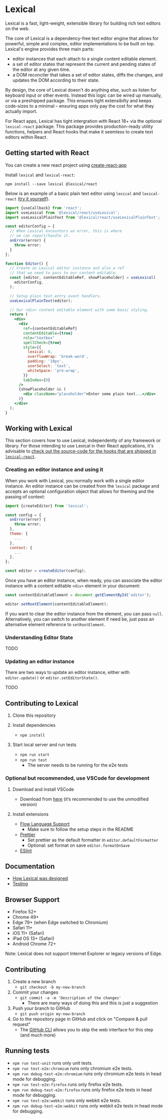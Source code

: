 # Lexical

Lexical is a fast, light-weight, extensible library for building rich text editors on the web.

The core of Lexical is a dependency-free text editor engine that allows for powerful, simple and complex,
editor implementations to be built on top. Lexical's engine provides three main parts:
- editor instances that each attach to a single content editable element.
- a set of editor states that represent the current and pending states of the editor at any given time.
- a DOM reconciler that takes a set of editor states, diffs the changes, and updates the DOM according to their state.

By design, the core of Lexical doesn't do anything else, such as listen for keyboard input or other events. Instead
this logic can be wired up manually, or via a preshipped package. This ensures tight extensibilty and keeps code-sizes
to a minimal – ensuring apps only pay the cost for what they actually import.

For React apps, Lexical has tight intergration with React 18+ via the optional `lexical-react` package. This package provides
production-ready utility functions, helpers and React hooks that make it seemless to create text editors within React.

## Getting started with React

You can create a new react project using [create-react-app](https://reactjs.org/docs/create-a-new-react-app.html)

Install `lexical` and `lexical-react`:

```
npm install --save lexical @lexical/react
```

Below is an example of a basic plain text editor using `lexical` and `lexical-react` ([try it yourself](https://codesandbox.io/s/lexical-plain-text-example-g932e)).


```jsx
import {useCallback} from 'react';
import useLexical from '@lexical/react/useLexical';
import useLexicalPlainText from '@lexical/react/useLexicalPlainText';

const editorConfig = {
  // When Lexical encounters an error, this is where
  // we can report/handle it.
  onError(error) {
    throw error;
  }
};

function Editor() {
  // Create an Lexical editor instance and also a ref
  // that we need to pass to our content editable.
  const [editor, contentEditableRef, showPlaceholder] = useLexical(
    editorConfig,
  );

  // Setup plain text entry event handlers.
  useLexicalPlainText(editor);

  // Our <div> content editable element with some basic styling.
  return (
    <div>
      <div
        ref={contentEditableRef}
        contentEditable={true}
        role="textbox"
        spellCheck={true}
        style={{
          lexical: 0,
          overflowWrap: 'break-word',
          padding: '10px',
          userSelect: 'text',
          whiteSpace: 'pre-wrap',
        }}
        tabIndex={0}
      />
      {showPlaceholder && (
        <div className="placeholder">Enter some plain text...</div>
      )}
    </div>
  );
}
```

## Working with Lexical

This section covers how to use Lexical, independently of any framework or library. For those intending to use Lexical in their React applications,
it's advisable to [check out the source-code for the hooks that are shipped in `lexical-react`](https://github.com/facebook/lexical/tree/main/packages/lexical-react/src).

### Creating an editor instance and using it

When you work with Lexical, you normally work with a single editor instance. An editor instance can be created from the `lexical` package and accepts
an optional configuration object that allows for theming and the passing of context:

```js
import {createEditor} from 'lexical';

const config = {
  onError(error) {
    throw error;
  },
  theme: {
    ...
  },
  context: {
    ...
  },
};

const editor = createEditor(config);
```

Once you have an editor instance, when ready, you can associate the editor instance with a content editable `<div>` element in your document:

```js
const contentEditableElement = document.getElementById('editor');

editor.setRootElement(contentEditableElement);
```

If you want to clear the editor instance from the element, you can pass `null`. Alternatively, you can switch to another element if need be,
just pass an alternative element reference to `setRootElement`.

### Understanding Editor State

TODO

### Updating an editor instance

There are two ways to update an editor instance, either with `editor.update()` or `editor.setEditorState()`.

TODO

## Contributing to Lexical

1. Clone this repository

2. Install dependencies
   - `npm install`

3. Start local server and run tests
   - `npm run start`
   - `npm run test`
     - The server needs to be running for the e2e tests

### Optional but recommended, use VSCode for development

1.  Download and install VSCode
    - Download from [here](https://code.visualstudio.com/download) (it’s recommended to use the unmodified version)

2. Install extensions
   - [Flow Language Support](https://marketplace.visualstudio.com/items?itemName=flowtype.flow-for-vscode)
     - Make sure to follow the setup steps in the README
   - [Prettier](https://marketplace.visualstudio.com/items?itemName=esbenp.prettier-vscode)
     - Set prettier as the default formatter in `editor.defaultFormatter`
     - Optional: set format on save `editor.formatOnSave`
   - [ESlint](https://marketplace.visualstudio.com/items?itemName=dbaeumer.vscode-eslint)

## Documentation

- [How Lexical was designed](/docs/design.md)
- [Testing](/docs/testing.md)

## Browser Support

- Firefox 52+
- Chrome 49+
- Edge 79+ (when Edge switched to Chromium)
- Safari 11+
- iOS 11+ (Safari)
- iPad OS 13+ (Safari)
- Android Chrome 72+

Note: Lexical does not support Internet Explorer or legacy versions of Edge.

## Contributing

1. Create a new branch
   - `git checkout -b my-new-branch`
2. Commit your changes
   - `git commit -a -m 'Description of the changes'`
     - There are many ways of doing this and this is just a suggestion
3. Push your branch to GitHub
   - `git push origin my-new-branch`
4. Go to the repository page in GitHub and click on "Compare & pull request"
   - The [GitHub CLI](https://cli.github.com/manual/gh_pr_create) allows you to skip the web interface for this step (and much more)

## Running tests

- `npm run test-unit` runs only unit tests.
- `npm run test-e2e:chromium` runs only chromium e2e tests.
- `npm run debug-test-e2e:chromium` runs only chromium e2e tests in head mode for debugging.
- `npm run test-e2e:firefox` runs only firefox e2e tests.
- `npm run debug-test-e2e:firefox` runs only firefox e2e tests in head mode for debugging.
- `npm run test-e2e:webkit` runs only webkit e2e tests.
- `npm run debug-test-e2e:webkit` runs only webkit e2e tests in head mode for debugging.
